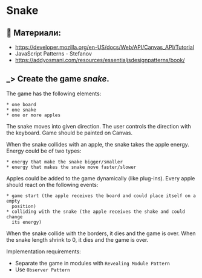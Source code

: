# Snake

## 🔖 Материали: 

- https://developer.mozilla.org/en-US/docs/Web/API/Canvas_API/Tutorial
- JavaScript Patterns - Stefanov
- https://addyosmani.com/resources/essentialjsdesignpatterns/book/

## _> Create the game *snake*.

The game has the following elements:

    * one board
    * one snake
    * one or more apples

The snake moves into given direction. The user controls the direction with the
keyboard. Game should be painted on Canvas.

When the snake collides with an apple, the snake takes the apple energy.
Energy could be of two types:

    * energy that make the snake bigger/smaller
    * energy that makes the snake move faster/slower

Apples could be added to the game dynamically (like plug-ins).
Every apple should react on the following events:

    * game start (the apple receives the board and could place itself on a empty
      position)
    * colliding with the snake (the apple receives the shake and could change
      its energy)

When the snake collide with the borders, it dies and the game is over.
When the snake length shrink to 0, it dies and the game is over.

Implementation requirements:

- Separate the game in modules with `Revealing Module Pattern`
- Use `Observer Pattern`
